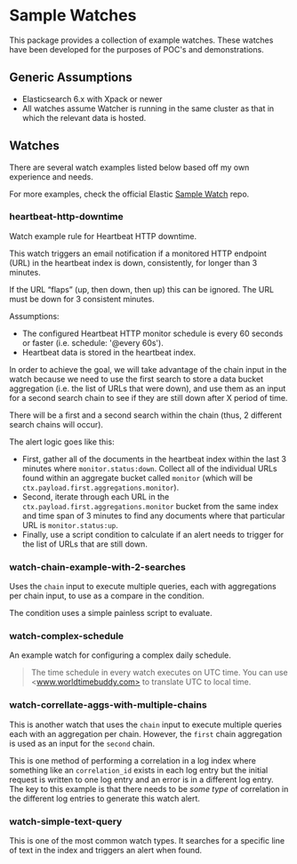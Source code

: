 # Sample Watches

This package provides a collection of example watches.  These watches have been developed for the purposes of POC's and demonstrations.

## Generic Assumptions

* Elasticsearch 6.x with Xpack or newer
* All watches assume Watcher is running in the same cluster as that in which the relevant data is hosted.

## Watches

There are several watch examples listed below based off my own experience and needs.

For more examples, check the official Elastic [Sample Watch](https://github.com/elastic/examples/blob/master/Alerting/Sample%20Watches/README.md) repo.

### heartbeat-http-downtime

Watch example rule for Heartbeat HTTP downtime.

This watch triggers an email notification if a monitored HTTP endpoint (URL) in the heartbeat index is down, consistently, for longer than 3 minutes.

If the URL “flaps” (up, then down, then up) this can be ignored. The URL must be down for 3 consistent minutes.

Assumptions:

- The configured Heartbeat HTTP monitor schedule is every 60 seconds or faster (i.e. schedule: '@every 60s').
- Heartbeat data is stored in the heartbeat index.

In order to achieve the goal, we will take advantage of the chain input in the watch because we need to use the first search to store a data bucket aggregation (i.e. the list of URLs that were down), and use them as an input for a second search chain to see if they are still down after X period of time.

There will be a first and a second search within the chain (thus, 2 different search chains will occur).

The alert logic goes like this:

- First, gather all of the documents in the heartbeat index within the last 3 minutes where `monitor.status:down`. Collect all of the individual URLs found within an aggregate bucket called `monitor` (which will be `ctx.payload.first.aggregations.monitor`).
- Second, iterate through each URL in the `ctx.payload.first.aggregations.monitor` bucket from the same index and time span of 3 minutes to find any documents where that particular URL is `monitor.status:up`.
- Finally, use a script condition to calculate if an alert needs to trigger for the list of URLs that are still down.

### watch-chain-example-with-2-searches

Uses the `chain` input to execute multiple queries, each with aggregations per chain input, to use as a compare in the condition.

The condition uses a simple painless script to evaluate.

### watch-complex-schedule

An example watch for configuring a complex daily schedule.

> The time schedule in every watch executes on UTC time. You can use <www.worldtimebuddy.com> to translate UTC to local time.

### watch-correllate-aggs-with-multiple-chains

This is another watch that uses the `chain` input to execute multiple queries each with an aggregation per chain. However, the `first` chain aggregation is used as an input for the `second` chain.

This is one method of performing a correlation in a log index where something like an `correlation_id` exists in each log entry but the initial request is written to one log entry and an error is in a different log entry. The key to this example is that there needs to be *some type* of correlation in the different log entries to generate this watch alert.

### watch-simple-text-query

This is one of the most common watch types. It searches for a specific line of text in the index and triggers an alert when found.
